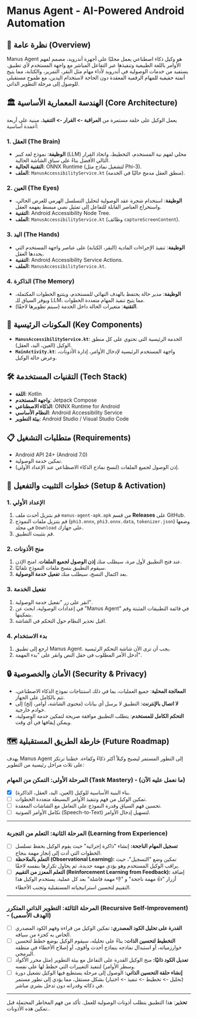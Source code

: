 # Manus Agent - AI-Powered Android Automation

## 🤖 نظرة عامة (Overview)

Manus Agent هو وكيل ذكاء اصطناعي يعمل محليًا على أجهزة أندرويد، مصمم لفهم الأوامر باللغة الطبيعية وتنفيذها عبر التفاعل المباشر مع واجهة المستخدم لأي تطبيق. يستفيد من خدمات الوصولية في أندرويد لأداء مهام مثل النقر، التمرير، والكتابة، مما يتيح أتمتة حقيقية للمهام الرقمية المعقدة دون الحاجة لاستخدام اليدين، مع طموح مستقبلي للوصول إلى مرحلة التطوير الذاتي.

## 🏛️ الهندسة المعمارية الأساسية (Core Architecture)

يعمل الوكيل على حلقة مستمرة من **المراقبة -> القرار -> التنفيذ**، مبنية على أربعة أعمدة أساسية:

### 1. العقل (The Brain)
- **الوظيفة**: نموذج لغة كبير (LLM) محلي لفهم نية المستخدم، التخطيط، واتخاذ القرار التالي الأفضل بناءً على سياق الشاشة الحالية.
- **التقنية الحالية**: ONNX Runtime (لتشغيل نماذج مثل Phi-3).
- **الملف**: `ManusAccessibilityService.kt` (منطق العقل مدمج حاليًا في الخدمة).

### 2. العين (The Eyes)
- **الوظيفة**: استخدام شجرة عقد الوصولية لتحليل التسلسل الهرمي للعرض الحالي، واستخراج العناصر القابلة للتفاعل إلى تمثيل نصي مبسط يفهمه العقل.
- **التقنية**: Android Accessibility Node Tree.
- **الملف**: `ManusAccessibilityService.kt` (وظائف `captureScreenContent`).

### 3. اليد (The Hands)
- **الوظيفة**: تنفيذ الإجراءات المادية (النقر، الكتابة) على عناصر واجهة المستخدم التي يحددها العقل.
- **التقنية**: Android Accessibility Service Actions.
- **الملف**: `ManusAccessibilityService.kt`.

### 4. الذاكرة (The Memory)
- **الوظيفة**: مدير حالة يحتفظ بالهدف النهائي للمستخدم، ويتتبع الخطوات المكتملة، ويوفر السياق للـ LLM، مما يتيح تنفيذ المهام متعددة الخطوات.
- **التقنية**: متغيرات الحالة داخل الخدمة (سيتم تطويرها لاحقًا).

## 🧩 المكونات الرئيسية (Key Components)

- **`ManusAccessibilityService.kt`**: الخدمة الرئيسية التي تحتوي على كل منطق الوكيل (العين، اليد، العقل).
- **`MainActivity.kt`**: واجهة المستخدم الرئيسية لإدخال الأوامر، إدارة الأذونات، وعرض حالة الوكيل.

## 🛠️ التقنيات المستخدمة (Tech Stack)

- **اللغة**: Kotlin
- **واجهة المستخدم**: Jetpack Compose
- **الذكاء الاصطناعي**: ONNX Runtime for Android
- **النظام الأساسي**: Android Accessibility Service
- **بيئة التطوير**: Android Studio / Visual Studio Code

## 📋 متطلبات التشغيل (Requirements)

- Android API 24+ (Android 7.0)
- تمكين خدمة الوصولية.
- إذن الوصول لجميع الملفات (لنسخ نماذج الذكاء الاصطناعي عند الإعداد الأولي).

## 🚀 خطوات التثبيت والتفعيل (Setup & Activation)

### 1. الإعداد الأولي
1.  قم بتنزيل أحدث ملف `manus-agent-apk.apk` من قسم **Releases** على GitHub.
2.  قم بتنزيل ملفات النموذج (`phi3.onnx`, `phi3.onnx.data`, `tokenizer.json`) وضعها في مجلد `Download` على جهازك.
3.  قم بتثبيت التطبيق.

### 2. منح الأذونات
1.  عند فتح التطبيق لأول مرة، سيطلب منك **إذن الوصول لجميع الملفات**. امنح الإذن.
2.  سيقوم التطبيق بنسخ ملفات النموذج تلقائيًا.
3.  بعد اكتمال النسخ، سيطلب منك **تفعيل خدمة الوصولية**.

### 3. تفعيل الخدمة
1.  انقر على زر "تفعيل خدمة الوصولية".
2.  في إعدادات الوصولية، ابحث عن "Manus Agent" في قائمة التطبيقات المثبتة وقم بتمكينها.
3.  اقبل تحذير النظام حول التحكم في الشاشة.

### 4. بدء الاستخدام
1.  ارجع إلى تطبيق Manus Agent. يجب أن ترى الآن شاشة التحكم الرئيسية.
2.  أدخل الأمر المطلوب في حقل النص وانقر على "بدء المهمة".

## 🔒 الأمان والخصوصية (Security & Privacy)

- **المعالجة المحلية**: جميع العمليات، بما في ذلك استنتاجات نموذج الذكاء الاصطناعي، تتم بالكامل على الجهاز.
- **لا اتصال بالإنترنت**: التطبيق لا يرسل أي بيانات (محتوى الشاشة، أوامر، إلخ) إلى خوادم خارجية.
- **التحكم الكامل للمستخدم**: يتطلب التطبيق موافقة صريحة لتمكين خدمة الوصولية، ويمكن إيقافها في أي وقت.

## 🗺️ خارطة الطريق المستقبلية (Future Roadmap)

يهدف Manus Agent إلى التطور المستمر ليصبح وكيلاً أكثر ذكاءً وكفاءة. خطتنا ترتكز على ثلاث مراحل رئيسية من التطوير:

### المرحلة الأولى: التمكن من المهام (Task Mastery) - (ما نعمل عليه الآن)
- [x] بناء البنية الأساسية للوكيل (العين، اليد، العقل، الذاكرة).
- [ ] تمكين الوكيل من فهم وتنفيذ الأوامر البسيطة متعددة الخطوات.
- [ ] تحسين فهم السياق وقدرة النموذج على التعامل مع الشاشات المعقدة.
- [ ] تكامل الأوامر الصوتية (Speech-to-Text) لتسهيل إدخال الأوامر.

---

### المرحلة الثانية: التعلم من التجربة (Learning from Experience)
- [ ] **تسجيل المهام الناجحة:** إنشاء "ذاكرة إجرائية" حيث يقوم الوكيل بحفظ تسلسل الخطوات التي أدت إلى إنجاز مهمة بنجاح.
- [ ] **التعلم بالملاحظة (Observational Learning):** تمكين وضع "التسجيل"، حيث يراقب الوكيل المستخدم وهو يؤدي مهمة جديدة، ثم يحاول تكرارها بنفسه لاحقًا.
- [ ] **التعلم المعزز من التقييم (Reinforcement Learning from Feedback):** إضافة أزرار "👍 مهمة ناجحة" و "👎 مهمة فاشلة" بعد كل عملية. يستخدم الوكيل هذا التقييم لتحسين استراتيجياته المستقبلية وتجنب الأخطاء.

---

### المرحلة الثالثة: التطوير الذاتي المتكرر (Recursive Self-Improvement) - (الهدف الأسمى)
- [ ] **القدرة على تحليل الكود المصدري:** تمكين الوكيل من قراءة وفهم الكود المصدري الخاص به كجزء من سياقه.
- [ ] **التخطيط لتحسين الذات:** بناءً على تحليله، سيقوم الوكيل بوضع خطط لتحسين خوارزمياته، أو استبدال نماذجه بنماذج أحدث وأقوى، أو إصلاح الأخطاء في منطقه البرمجي.
- [ ] **تعديل الكود ذاتيًا:** منح الوكيل القدرة على التفاعل مع بيئة التطوير (مثل محرر الأكواد وسطر الأوامر) لتنفيذ التغييرات التي خطط لها على نفسه.
- [ ] **إنشاء حلقة التحسين الذاتي:** الوصول إلى مرحلة يستطيع فيها الوكيل تشغيل دورة (تحليل -> تخطيط -> تنفيذ -> اختبار) بشكل مستقل، مما يؤدي إلى تطور مستمر في ذكائه وقدراته دون تدخل بشري مباشر.

---

**تحذير**: هذا التطبيق يتطلب أذونات الوصولية للعمل. تأكد من فهم المخاطر المحتملة قبل تمكين هذه الأذونات..
